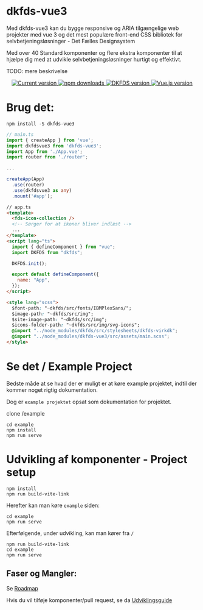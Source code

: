 # dkfds-vue3

Med dkfds-vue3 kan du bygge responsive og ARIA tilgængelige web projekter med vue 3 og det mest populære front-end CSS bibliotek for selvbetjeningsløsninger - Det Fælles Designsystem

Med over 40 Standard komponenter og flere ekstra komponenter til at hjælpe dig med at udvikle selvbetjeningsløsninger hurtigt og effektivt.

TODO: mere beskrivelse

<p align="center">
   <a href="https://www.npmjs.com/package/dkfds-vue3">
    <img src="https://flat.badgen.net/npm/v/dkfds-vue3" alt="Current version">
  </a>
  <a href="https://www.npmjs.com/package/dkfds-vue3">
    <img src="https://flat.badgen.net/npm/dt/dkfds-vue3" alt="npm downloads">
  </a>
  <a href="https://github.com/detfaellesdesignsystem/dkfds-components">
    <img src="https://flat.badgen.net/badge/dkfds/8.1.0/0059b3" alt="DKFDS version">
  </a>
  <a href="https://vuejs.org">
    <img src="https://flat.badgen.net/badge/vue.js/3.2.x/4fc08d" alt="Vue.js version">
  </a>


</p>

# Brug det:

```
npm install -S dkfds-vue3
```

```typescript
// main.ts
import { createApp } from 'vue';
import dkfdsvue3 from 'dkfds-vue3';
import App from './App.vue';
import router from './router';

...

createApp(App)
  .use(router)
  .use(dkfdsvue3 as any)
  .mount('#app');
```

```html
// app.ts
<template>
  <fds-icon-collection />
  <!-- Sørger for at ikoner bliver indlæst -->
  ...
</template>
<script lang="ts">
  import { defineComponent } from "vue";
  import DKFDS from "dkfds";

  DKFDS.init();

  export default defineComponent({
    name: "App",
  });
</script>

<style lang="scss">
  $font-path: "~dkfds/src/fonts/IBMPlexSans/";
  $image-path: "~dkfds/src/img";
  $site-image-path: "~dkfds/src/img";
  $icons-folder-path: "~dkfds/src/img/svg-icons";
  @import "../node_modules/dkfds/src/stylesheets/dkfds-virkdk";
  @import "../node_modules/dkfds-vue3/src/assets/main.scss";
</style>
```

# Se det / Example Project

Bedste måde at se hvad der er muligt er at køre example projektet, indtil der kommer noget rigtig dokumentation.

Dog er `example projektet` opsat som dokumentation for projektet.

clone /example

```
cd example
npm install
npm run serve
```

# Udvikling af komponenter - Project setup

```
npm install
npm run build-vite-link
```

Herefter kan man køre `example` siden:

```
cd example
npm run serve
```

Efterfølgende, under udvikling, kan man kører fra `/`

```
npm run build-vite-link
cd example
npm run serve
```

## Faser og Mangler:

Se [Roadmap](./dokumentation/WIP.md)

Hvis du vil tilføje komponenter/pull request, se da [Udviklingsguide](./dokumentation/UdviklingsGuide.md)

